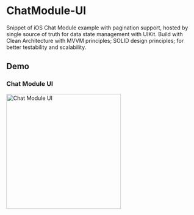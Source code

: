 # ChatModule-UI
Snippet of iOS Chat Module example with pagination support, hosted by single source of truth for data state management with UIKit. Build with Clean Architecture with MVVM principles; SOLID design principles; for better testability and scalability.

## Demo

### Chat Module UI
<img src="https://github.com/ashishkarna7/ChatModule-UI/blob/main/chat.gif" alt="Chat Module UI" width="300" />
